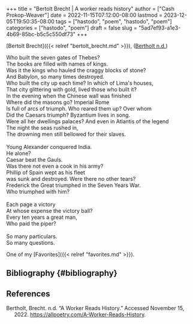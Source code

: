 +++
title = "Bertolt Brecht | A worker reads history"
author = ["Cash Prokop-Weaver"]
date = 2022-11-15T07:12:00-08:00
lastmod = 2023-12-05T19:50:35-08:00
tags = ["hastodo", "poem", "hastodo", "poem"]
categories = ["hastodo", "poem"]
draft = false
slug = "5ad7ef93-a1e3-4b69-85bc-b5c5c550df73"
+++

[Bertolt Brecht]({{< relref "bertolt_brecht.md" >}}), (<a href="#citeproc_bib_item_1">Bertholt n.d.</a>)

<div class="verse">

Who built the seven gates of Thebes?<br />
The books are filled with names of kings.<br />
Was it the kings who hauled the craggy blocks of stone?<br />
And Babylon, so many times destroyed.<br />
Who built the city up each time? In which of Lima's houses,<br />
That city glittering with gold, lived those who built it?<br />
In the evening when the Chinese wall was finished<br />
Where did the masons go? Imperial Rome<br />
Is full of arcs of triumph. Who reared them up? Over whom<br />
Did the Caesars triumph? Byzantium lives in song.<br />
Were all her dwellings palaces? And even in Atlantis of the legend<br />
The night the seas rushed in,<br />
The drowning men still bellowed for their slaves.<br />
<br />
Young Alexander conquered India.<br />
He alone?<br />
Caesar beat the Gauls.<br />
Was there not even a cook in his army?<br />
Phillip of Spain wept as his fleet<br />
was sunk and destroyed. Were there no other tears?<br />
Frederick the Great triumphed in the Seven Years War.<br />
Who triumphed with him?<br />
<br />
Each page a victory<br />
At whose expense the victory ball?<br />
Every ten years a great man,<br />
Who paid the piper?<br />
<br />
So many particulars.<br />
So many questions.<br />

</div>

One of my [Favorites]({{< relref "favorites.md" >}}).


## Bibliography {#bibliography}

## References

<style>.csl-entry{text-indent: -1.5em; margin-left: 1.5em;}</style><div class="csl-bib-body">
  <div class="csl-entry"><a id="citeproc_bib_item_1"></a>Bertholt, Brecht. n.d. “A Worker Reads History.” Accessed November 15, 2022. <a href="https://allpoetry.com/A-Worker-Reads-History">https://allpoetry.com/A-Worker-Reads-History</a>.</div>
</div>
